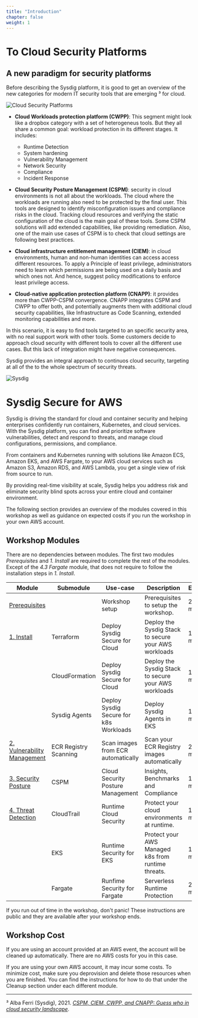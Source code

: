 ```yaml
---
title: "Introduction"
chapter: false
weight: 1
---
```


# To Cloud Security Platforms
## A new paradigm for security platforms

Before describing the Sysdig platform, it is good to get an overview of the new
categories for modern IT security tools that are emerging ³ for cloud.

![Cloud Security Platforms](/images/00_introduction/cloudplatforms.png)

- **Cloud Workloads protection platform (CWPP)**: This segment might look like a dropbox
  category with a set of heterogeneus tools. But they all share a common goal:
  workload protection in its different stages. It includes:
    - Runtime Detection
    - System hardening
    - Vulnerability Management
    - Network Security
    - Compliance
    - Incident Response

- **Cloud Security Posture Management (CSPM)**: security in cloud environments is not all about the workloads.
  The cloud where the workloads are running also need to be protected by the final user.
  This tools are designed to identify misconfiguration issues and compliance risks in the cloud.
  Tracking cloud resources and verifying the static configuration of the cloud is the main goal of these tools.
  Some CSPM solutions will add extended capabilities, like providing remediation.
  Also, one of the main use cases of CSPM is to check that cloud settings are following best practices.

- **Cloud infrastructure entitlement management (CIEM)**: in cloud environments, human and non-human 
  identities can access access different resources. To apply a Principle of least privilege,
  administrators need to learn which permissions are being used on a daily basis and which ones not.
  And hence, suggest policy modifications to enforce least privilege access.

- **Cloud-native application protection platform (CNAPP)**: it provides more than CWPP-CSPM convergence.
  CNAPP integrates CSPM and CWPP to offer both, and potentially augments them
  with additional cloud security capabilities, like Infrastructure as Code Scanning,
  extended monitoring capabilities and more.

In this scenario, it is easy to find tools targeted to an specific security area,
with no real support work with other tools. Some customers decide to approach cloud
security with different tools to cover all the different use cases.
But this lack of integration might have negative consequences.

Sysdig provides an integral approach to continuos cloud security,
targeting at all of the to the whole spectrum of security threats.

![Sysdig](/images/logo.png)


# Sysdig Secure for AWS

Sysdig is driving the standard for cloud and container security and helping enterprises confidently run containers,
Kubernetes, and cloud services. With the Sysdig platform, you can find and prioritize software vulnerabilities,
detect and respond to threats, and manage cloud configurations, permissions, and compliance. 

From containers and Kubernetes running with solutions like Amazon ECS, Amazon EKS, and AWS Fargate,
to your AWS cloud services such as Amazon S3, Amazon RDS, and AWS Lambda, you get a single view of risk from source to run.

By providing real-time visibility at scale, Sysdig helps you address risk and eliminate
security blind spots across your entire cloud and container environment. 

The following section provides an overview of the modules covered in this workshop
as well as guidance on expected costs if you run the workshop in your own AWS account.


## Workshop Modules

There are no dependencies between modules.
The first two modules _Prerequisites_ and _1. Install_ are required to complete the rest of the modules.
Except of the _4.3 Fargate_ module, that does not require to follow the installation steps in _1. Install_.

Module | Submodule | Use-case | Description | ETA
------------ | ------------ | ------------- | ------------- | -------------
[Prerequisites](../../0-prerequisites.html) | | Workshop setup | Prerequisites to setup the workshop. | 20 min.
[1. Install](../../1-install.html) | Terraform | Deploy Sysdig Secure for Cloud | Deploy the Sysdig Stack to secure your AWS workloads | 10 min.
&nbsp; | CloudFormation | Deploy Sysdig Secure for Cloud | Deploy the Sysdig Stack to secure your AWS workloads | 10 min.
&nbsp; | Sysdig Agents | Deploy Sysdig Secure for k8s Workloads | Deploy Sysdig Agents in EKS | 10 min.
[2. Vulnerability Management](../../2-vulnerability-management.html) | ECR Registry Scanning | Scan images from ECR automatically | Scan your ECR Registry images automatically | 20 min.
[3. Security Posture](../../3-posture.html) | CSPM | Cloud Security Posture Management | Insights, Benchmarks and Compliance | 15 min.
[4. Threat Detection](../../4-thread-detection.html) | CloudTrail | Runtime Cloud Security | Protect your cloud environments at runtime. | 10 min.
&nbsp; | EKS | Runtime Security for EKS | Protect your AWS Managed k8s from runtime threats. | 15 min.
&nbsp; | Fargate | Runfime Security for Fargate | Serverless Runtime Protection | 20 min.

If you run out of time in the workshop, don't panic! 
These instructions are public and they are available after your workshop ends.


## Workshop Cost

If you are using an account provided at an AWS event, the account will be cleaned up automatically. There are no AWS costs for you in this case.

If you are using your own AWS account, it may incur some costs. 
To minimize cost, make sure you deprovision and delete those resources when you are finished. 
You can find the instructions for how to do that under the Cleanup section under each different module.

---

³ Alba Ferri (Sysdig), 2021. [_CSPM, CIEM, CWPP, and CNAPP: Guess who in cloud security landscape_](https://sysdig.com/blog/cnapp-cloud-security-sysdig/).
